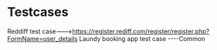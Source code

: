 # Testcases
Reddiff test case--->https://register.rediff.com/register/register.php?FormName=user_details
Laundy booking app test case ----Common
